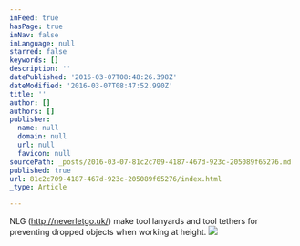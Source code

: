 ```yaml
---
inFeed: true
hasPage: true
inNav: false
inLanguage: null
starred: false
keywords: []
description: ''
datePublished: '2016-03-07T08:48:26.398Z'
dateModified: '2016-03-07T08:47:52.990Z'
title: ''
author: []
authors: []
publisher:
  name: null
  domain: null
  url: null
  favicon: null
sourcePath: _posts/2016-03-07-81c2c709-4187-467d-923c-205089f65276.md
published: true
url: 81c2c709-4187-467d-923c-205089f65276/index.html
_type: Article

---
```

NLG (http://neverletgo.uk/) make tool lanyards and tool tethers for preventing dropped objects when working at height.
![](https://the-grid-user-content.s3-us-west-2.amazonaws.com/16df9a07-0800-4e58-ad55-1b8d10acdb47.jpg)